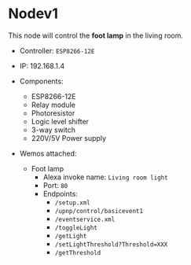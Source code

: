 # Nodev1

This node will control the __foot lamp__ in the living room.

* Controller: `ESP8266-12E`
* IP: 192.168.1.4
* Components:
  * ESP8266-12E
  * Relay module
  * Photoresistor
  * Logic level shifter
  * 3-way switch
  * 220V/5V Power supply

* Wemos attached:
  * Foot lamp
    * Alexa invoke name: `Living room light`
    * Port: `80`
    * Endpoints:
      * `/setup.xml`
      * `/upnp/control/basicevent1`
      * `/eventservice.xml`
      * `/toggleLight`
      * `/getLight`
      * `/setLightThreshold?Threshold=XXX`
      * `/getThreshold`
